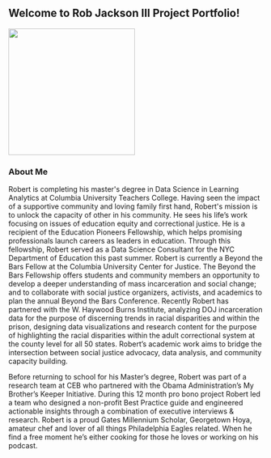 ## Welcome to Rob Jackson III Project Portfolio!

<img src= "https://media.licdn.com/mpr/mpr/shrinknp_400_400/AAEAAQAAAAAAAAcQAAAAJDNhYmM0NTFkLTg3ODMtNDhhYi04ZDkzLTE5OTIyMjI0NzNjNA.jpg" width = "250">

### About Me
Robert is completing his master's degree in Data Science in Learning Analytics at Columbia University Teachers College.  Having seen the impact of a supportive community and loving family first hand, Robert's mission is to unlock the capacity of other in his community.  He sees his life’s work focusing on issues of education equity and correctional justice. He is a recipient of the Education Pioneers Fellowship, which helps promising professionals launch careers as leaders in education. Through this fellowship, Robert served as a Data Science Consultant for the NYC Department of Education this past summer.  Robert is currently a Beyond the Bars Fellow at the Columbia University Center for Justice.  The Beyond the Bars Fellowship offers students and community members an opportunity to develop a deeper understanding of mass incarceration and social change; and to collaborate with social justice organizers, activists, and academics to plan the annual Beyond the Bars Conference.  Recently Robert has partnered with the W. Haywood Burns Institute, analyzing DOJ incarceration data for the purpose of discerning trends in racial disparities and within the prison, designing data visualizations and research content for the purpose of highlighting the racial disparities within the adult correctional system at the county level for all 50 states.  Robert’s academic work aims to bridge the intersection between social justice advocacy, data analysis, and community capacity building. 

Before returning to school for his Master’s degree, Robert was part of a research team at CEB who partnered with the Obama Administration’s My Brother’s Keeper Initiative.  During this 12 month pro bono project Robert led a team who designed a non-profit Best Practice guide and engineered actionable insights through a combination of executive interviews & research.  Robert is a proud Gates Millennium Scholar, Georgetown Hoya, amateur chef and lover of all things Philadelphia Eagles related.  When he find a free moment he’s either cooking for those he loves or working on his podcast.  

### 
